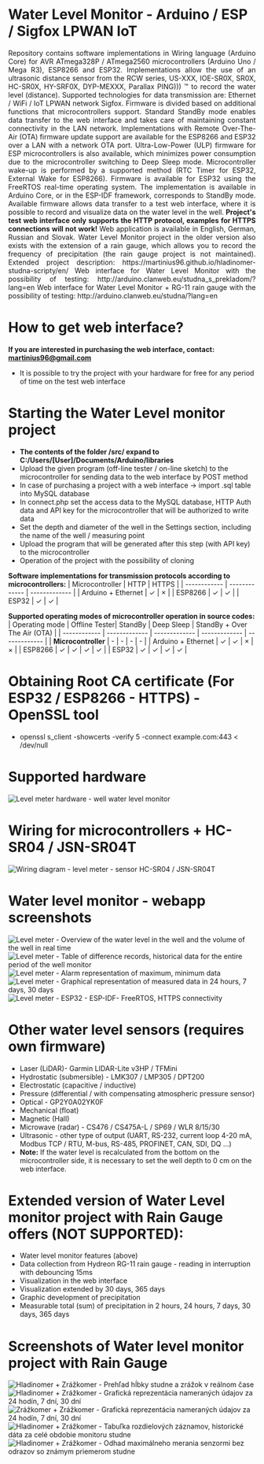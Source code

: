 # Water Level Monitor - Arduino / ESP / Sigfox LPWAN IoT
<p align="justify">
Repository contains software implementations in Wiring language (Arduino Core) for AVR ATmega328P / ATmega2560 microcontrollers (Arduino Uno / Mega R3), ESP8266 and ESP32.
Implementations allow the use of an ultrasonic distance sensor from the RCW series, US-XXX, IOE-SR0X, SR0X, HC-SR0X, HY-SRF0X, DYP-MEXXX, Parallax PING))) ™ to record the water level (distance).
Supported technologies for data transmission are: Ethernet / WiFi / IoT LPWAN network Sigfox.
Firmware is divided based on additional functions that microcontrollers support.
Standard StandBy mode enables data transfer to the web interface and takes care of maintaining constant connectivity in the LAN network.
Implementations with Remote Over-The-Air (OTA) firmware update support are available for the ESP8266 and ESP32 over a LAN with a network OTA port.
Ultra-Low-Power (ULP) firmware for ESP microcontrollers is also available, which minimizes power consumption due to the microcontroller switching to Deep Sleep mode.
Microcontroller wake-up is performed by a supported method (RTC Timer for ESP32, External Wake for ESP8266).
Firmware is available for ESP32 using the FreeRTOS real-time operating system. The implementation is available in Arduino Core, or in the ESP-IDF framework, corresponds to StandBy mode.
Available firmware allows data transfer to a test web interface, where it is possible to record and visualize data on the water level in the well.
<b> Project's test web interface only supports the HTTP protocol, examples for HTTPS connections will not work! </b>
Web application is available in English, German, Russian and Slovak.
Water Level Monitor project in the older version also exists with the extension of a rain gauge, which allows you to record the frequency of precipitation (the rain gauge project is not maintained).
Extended project description: https://martinius96.github.io/hladinomer-studna-scripty/en/
Web interface for Water Level Monitor with the possibility of testing: http://arduino.clanweb.eu/studna_s_prekladom/?lang=en
Web interface for Water Level Monitor + RG-11 rain gauge with the possibility of testing: http://arduino.clanweb.eu/studna/?lang=en
</p>

# How to get web interface?
**If you are interested in purchasing the web interface, contact: martinius96@gmail.com**
* It is possible to try the project with your hardware for free for any period of time on the test web interface

# Starting the Water Level monitor project
* **The contents of the folder /src/ expand to C:/Users/[User]/Documents/Arduino/libraries**
* Upload the given program (off-line tester / on-line sketch) to the microcontroller for sending data to the web interface by POST method
* In case of purchasing a project with a web interface -> import .sql table into MySQL database
* In connect.php set the access data to the MySQL database, HTTP Auth data and API key for the microcontroller that will be authorized to write data
* Set the depth and diameter of the well in the Settings section, including the name of the well / measuring point
* Upload the program that will be generated after this step (with API key) to the microcontroller
* Operation of the project with the possibility of cloning

**Software implementations for transmission protocols according to microcontrollers:**
| Microcontroller | HTTP | HTTPS |
| ------------ | ------------- | ------------- |
| Arduino + Ethernet | ✓ | × |
| ESP8266 | ✓ | ✓ |
| ESP32 | ✓ | ✓ |

**Supported operating modes of microcontroller operation in source codes:**
| Operating mode | Offline Tester| StandBy | Deep Sleep | StandBy + Over The Air (OTA) |
| ------------ | ------------- | ------------- | ------------- | ------------- |
| **Microcontroller** | - | - | - | - |
| Arduino + Ethernet | ✓ | ✓ | × | × |
| ESP8266 | ✓ | ✓ | ✓ | ✓ |
| ESP32 | ✓ | ✓ | ✓ | ✓ |

# Obtaining Root CA certificate (For ESP32 / ESP8266 - HTTPS) - OpenSSL tool
* openssl s_client -showcerts -verify 5 -connect example.com:443 < /dev/null

# Supported hardware
![Level meter hardware - well water level monitor](https://i.imgur.com/RqUwKbw.jpg)
# Wiring for microcontrollers + HC-SR04 / JSN-SR04T
![Wiring diagram - level meter - sensor HC-SR04 / JSN-SR04T](https://i.imgur.com/O7QYERr.png)
# Water level monitor - webapp screenshots
![Level meter - Overview of the water level in the well and the volume of the well in real time](https://i.imgur.com/VMLOkiW.gif)
![Level meter - Table of difference records, historical data for the entire period of the well monitor](https://i.imgur.com/YrL0DG1.png)
![Level meter - Alarm representation of maximum, minimum data](https://i.imgur.com/FqqGV8o.png)
![Level meter - Graphical representation of measured data in 24 hours, 7 days, 30 days](https://i.imgur.com/3ynXOBb.png)
![Level meter - ESP32 - ESP-IDF- FreeRTOS, HTTPS connectivity](https://i.imgur.com/xyhyH8A.png)

# Other water level sensors (requires own firmware)
* Laser (LiDAR)- Garmin LIDAR-Lite v3HP / TFMini
* Hydrostatic (submersible) - LMK307 / LMP305 / DPT200
* Electrostatic (capacitive / inductive)
* Pressure (differential / with compensating atmospheric pressure sensor)
* Optical - GP2Y0A02YK0F 
* Mechanical (float)
* Magnetic (Hall)
* Microwave (radar) - CS476 / CS475A-L / SP69 / WLR 8/15/30
* Ultrasonic - other type of output (UART, RS-232, current loop 4-20 mA, Modbus TCP / RTU, M-bus, RS-485, PROFINET, CAN, SDI, DQ ...)
* **Note:** If the water level is recalculated from the bottom on the microcontroller side, it is necessary to set the well depth to 0 cm on the web interface.

# Extended version of Water Level monitor project with Rain Gauge offers (NOT SUPPORTED):
* Water level monitor features (above)
* Data collection from Hydreon RG-11 rain gauge - reading in interruption with debouncing 15ms
* Visualization in the web interface
* Visualization extended by 30 days, 365 days
* Graphic development of precipitation
* Measurable total (sum) of precipitation in 2 hours, 24 hours, 7 days, 30 days, 365 days

# Screenshots of Water level monitor project with Rain Gauge
![Hladinomer + Zrážkomer - Prehľad hĺbky studne a zrážok v reálnom čase](https://i.imgur.com/AQI6Zz2.png)
![Hladinomer + Zrážkomer - Grafická reprezentácia nameraných údajov za 24 hodín, 7 dní, 30 dní](https://i.imgur.com/HjrBQTO.png)
![Zrážkomer + Zrážkomer - Grafická reprezentácia nameraných údajov za 24 hodín, 7 dní, 30 dní](https://i.imgur.com/HadPs1L.png)
![Hladinomer + Zrážkomer - Tabuľka rozdielových záznamov, historické dáta za celé obdobie monitoru studne](https://i.imgur.com/NAL0cNG.png)
![Hladinomer + Zrážkomer - Odhad maximálneho merania senzormi bez odrazov so známym priemerom studne](https://i.imgur.com/svIAGZb.png)
